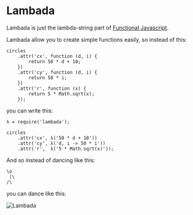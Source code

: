 # Lambada

Lambada is just the lambda-string part
of [Functional Javascript](https://github.com/osteele/functional-javascript).

Lambada allow you to create simple functions easily,
so instead of this:

    circles
        .attr('cx', function (d, i) {
            return 50 * d + 10;
        })
        .attr('cy', function (d, i) {
            return 50 * i;
        })
        .attr('r', function (x) {
            return 5 * Math.sqrt(x);
        });

you can write this:

    λ = require('lambada');

    circles
        .attr('cx', λ('50 * d + 10'))
        .attr('cy', λ('d, i -> 50 * i'))
        .attr('r',  λ('5 * Math.sqrt(x)'));

And so instead of dancing like this:

    \o
     |\
    /\

you can dance like this:

![Lambada](http://31.media.tumblr.com/4c9669b5138ff14cffa81d0b0f0e0e4e/tumblr_mijb4m6nkZ1rqbnt0o1_500.gif)
